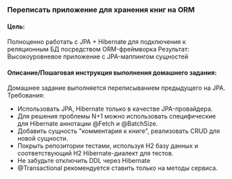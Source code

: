 ### Переписать приложение для хранения книг на ORM

#### Цель:
Полноценно работать с JPA + Hibernate для подключения к реляционным БД посредством ORM-фреймворка
Результат: Высокоуровневое приложение с JPA-маппингом сущностей

#### Описание/Пошаговая инструкция выполнения домашнего задания:
Домашнее задание выполняется переписыванием предыдущего на JPA.
Требования:

- Использовать JPA, Hibernate только в качестве JPA-провайдера.
- Для решения проблемы N+1 можно использовать специфические для Hibernate аннотации @Fetch и @BatchSize.
- Добавить сущность "комментария к книге", реализовать CRUD для новой сущности.
- Покрыть репозитории тестами, используя H2 базу данных и соответствующий H2 Hibernate-диалект для тестов.
- Не забудьте отключить DDL через Hibernate
- @Transactional рекомендуется ставить только на методы сервиса.